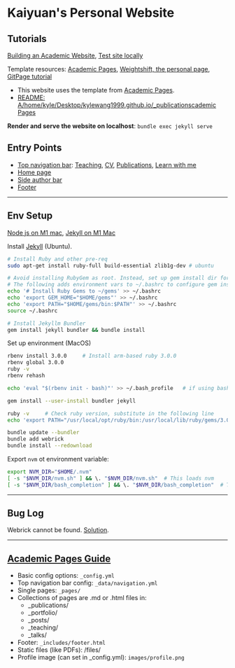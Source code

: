 # Kaiyuan's Personal Website

## Tutorials 

[Building an Academic Website](https://jayrobwilliams.com/posts/2020/06/academic-website/), [Test site locally](https://docs.github.com/en/pages/setting-up-a-github-pages-site-with-jekyll/testing-your-github-pages-site-locally-with-jekyll)

Template resources: [Academic Pages](https://github.com/academicpages/academicpages.github.io), [Weightshift, the personal page](https://github.com/kylewang1999/kylewang1999.github.io.git), [GitPage tutorial](https://pages.github.com/#project-site)

- This website uses the template from [Academic Pages](https://github.com/academicpages/academicpages.github.io).
- [README: A/home/kyle/Desktop/kylewang1999.github.io/_publicationscademic Pages](./README_academicpages.md)

**Render and serve the website on localhost**: `bundle exec jekyll serve` 

## Entry Points

- [Top navigation bar](./_data/navigation.yml): [Teaching](./_teaching/), [CV](./_pages/cv.md), [Publications](./_publications/), [Learn with me](./_learn_with_me)
- [Home page](./_pages/about.md)
- [Side author bar](./_config.yml)
- [Footer](./_includes/footer.html)


---
## Env Setup 

[Node js on M1 mac](https://www.jurnalanas.com/node-js-mac-m1/), [Jekyll on M1 Mac](https://www.earthinversion.com/blogging/how-to-install-jekyll-on-appple-m1-macbook/) 

Install [Jekyll](https://jekyllrb.com/docs/installation/) (Ubuntu).
```bash
# Install Ruby and other pre-req
sudo apt-get install ruby-full build-essential zlib1g-dev # ubuntu

# Avoid installing RubyGem as root. Instead, set up gem install dir for the user.
# The following adds environment vars to ~/.bashrc to configure gem install path
echo '# Install Ruby Gems to ~/gems' >> ~/.bashrc
echo 'export GEM_HOME="$HOME/gems"' >> ~/.bashrc
echo 'export PATH="$HOME/gems/bin:$PATH"' >> ~/.bashrc
source ~/.bashrc

# Install Jekyllm Bundler
gem install jekyll bundler && bundle install 
```


Set up environment (MacOS)
```bash
rbenv install 3.0.0     # Install arm-based ruby 3.0.0
rbenv global 3.0.0
ruby -v
rbenv rehash

echo 'eval "$(rbenv init - bash)"' >> ~/.bash_profile   # if using bash

gem install --user-install bundler jekyll

ruby -v     # Check ruby version, substitute in the following line
echo 'export PATH="/usr/local/opt/ruby/bin:/usr/local/lib/ruby/gems/3.0.0/bin:$PATH"' >> ~/.bash_profile

bundle update --bundler
bundle add webrick
bundle install --redownload
```


Export `nvm` ot environment variable:

```bash
export NVM_DIR="$HOME/.nvm"
[ -s "$NVM_DIR/nvm.sh" ] && \. "$NVM_DIR/nvm.sh"  # This loads nvm
[ -s "$NVM_DIR/bash_completion" ] && \. "$NVM_DIR/bash_completion"  # This loads nvm bash_completion
```

---

## Bug Log

Webrick cannot be found. [Solution](https://github.com/jekyll/jekyll/issues/8523).

---

## [Academic Pages Guide](./_pages/markdown.md)

* Basic config options: `_config.yml`
* Top navigation bar config: `_data/navigation.yml`
* Single pages: `_pages/`
* Collections of pages are .md or .html files in:
  * _publications/
  * _portfolio/
  * _posts/
  * _teaching/
  * _talks/
* Footer: `_includes/footer.html`
* Static files (like PDFs): /files/
* Profile image (can set in _config.yml): `images/profile.png`